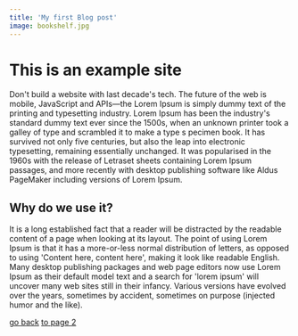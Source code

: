 ```yaml
---
title: 'My first Blog post'
image: bookshelf.jpg
---
```


# This is an example site

Don't build a website with last decade's tech. The future of the web is mobile,
JavaScript and APIs—the
Lorem Ipsum is simply dummy text of the printing and typesetting industry.
Lorem Ipsum has been the industry's standard dummy text ever since the 1500s,
when an unknown printer took a galley of type and scrambled it to make a type s
pecimen book. It has survived not only five centuries, but also the leap into
electronic typesetting, remaining essentially unchanged. It was popularised in
the 1960s with the release of Letraset sheets containing Lorem Ipsum passages,
and more recently with desktop publishing software like Aldus PageMaker including
versions of Lorem Ipsum.

## Why do we use it?

It is a long established fact that a reader will be distracted by the readable
content of a page when looking at its layout. The point of using Lorem Ipsum
is that it has a more-or-less normal distribution of letters, as opposed to using
'Content here, content here', making it look like readable English.
Many desktop publishing packages and web page editors now use Lorem
Ipsum as their default model text and a search for 'lorem ipsum' will
uncover many web sites still in their infancy. Various versions have evolved
over the years, sometimes by accident, sometimes on purpose
(injected humor and the like).

[go back](/) [to page 2](/page-2)
